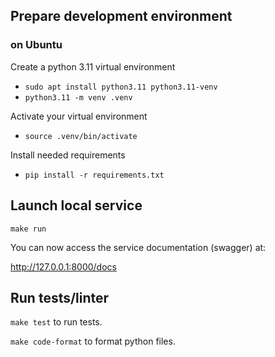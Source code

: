 ## Prepare development environment 

### on Ubuntu

Create a python 3.11 virtual environment
- `sudo apt install python3.11 python3.11-venv`
- `python3.11 -m venv .venv`

Activate your virtual environment
- `source .venv/bin/activate`

Install needed requirements
- `pip install -r requirements.txt`


## Launch local service

`make run`

You can now access the service documentation (swagger) at:

http://127.0.0.1:8000/docs


## Run tests/linter

`make test` to run tests.

`make code-format` to format python files.
